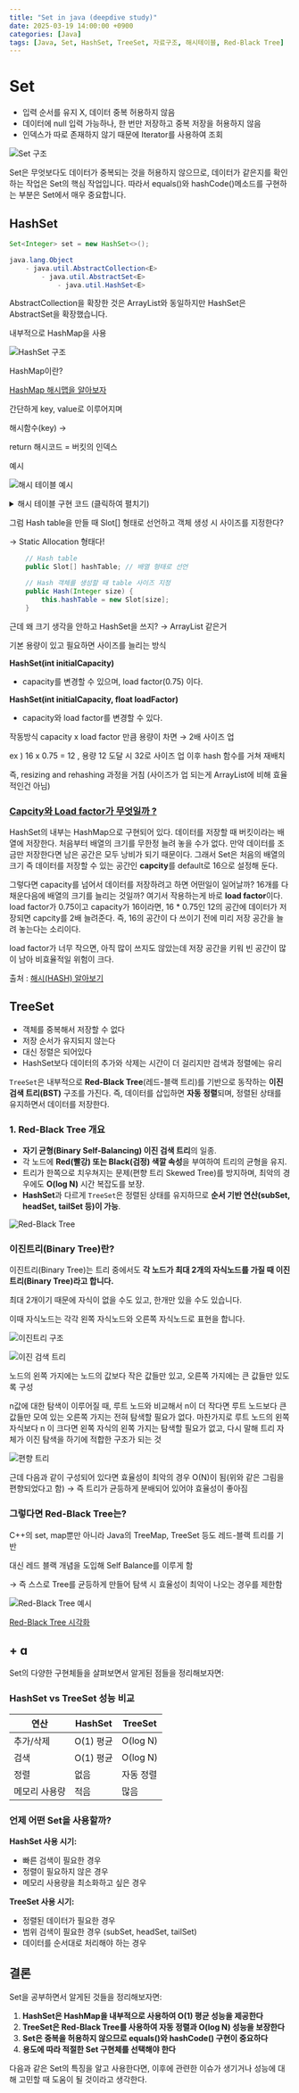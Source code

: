 ```yaml
---
title: "Set in java (deepdive study)"
date: 2025-03-19 14:00:00 +0900
categories: [Java]
tags: [Java, Set, HashSet, TreeSet, 자료구조, 해시테이블, Red-Black Tree]
---
```


# Set

- 입력 순서를 유지 X, 데이터 중복 허용하지 않음
- 데이터에 null 입력 가능하나, 한 번만 저장하고 중복 저장을 허용하지 않음
- 인덱스가 따로 존재하지 않기 때문에 Iterator를 사용하여 조회

![Set 구조](/assets/img/posts/2025-03-19-java-set-deepdive-study/set_1.png)

Set은 무엇보다도 데이터가 중복되는 것을 허용하지 않으므로, 데이터가 같은지를 확인하는 작업은 Set의 핵심 작업입니다. 따라서 equals()와 hashCode()메소드를 구현하는 부분은 Set에서 매우 중요합니다.

## HashSet

```java
Set<Integer> set = new HashSet<>();
```

```java
java.lang.Object
	- java.util.AbstractCollection<E>
    	- java.util.AbstractSet<E>
        	- java.util.HashSet<E>
```

AbstractCollection을 확장한 것은 ArrayList와 동일하지만 HashSet은 AbstractSet을 확장했습니다.

내부적으로 HashMap을 사용

![HashSet 구조](/assets/img/posts/2025-03-19-java-set-deepdive-study/set_2.png)

HashMap이란? 

[HashMap 해시맵을 알아보자](https://velog.io/@cchoijjinyoung/%EC%9E%90%EB%A3%8C%EA%B5%AC%EC%A1%B0-5-HashMap%ED%95%B4%EC%8B%9C%EB%A7%B5%EC%9D%84-%EC%95%8C%EC%95%84%EB%B3%B4%EC%9E%90)

간단하게 key, value로 이루어지며 

해시함수(key) →

return 해시코드 = 버킷의 인덱스

예시

![해시 테이블 예시](/assets/img/posts/2025-03-19-java-set-deepdive-study/set_3.png)

<details markdown=1>
<summary>해시 테이블 구현 코드 (클릭하여 펼치기)</summary>

```java
// 기본적인 해시 테이블 구현
public class Hash {

    // Hash table
    public Slot[] hashTable; // 배열 형태로 선언

    // Hash 객체를 생성할 때 table 사이즈 지정
    public Hash(Integer size) {
        this.hashTable = new Slot[size];
    }

    // Slot에는 value를 가짐
    public class Slot {

        String value;

        Slot(String value) {
            this.value = value;
        }
    }

    //Hash function
    public int hashFunction(String key) {
        return (int)(key.charAt(0)) % this.hashTable.length; // 나머지
    }

    // 입력 받은 key를 해시 함수로 인덱스화 하고, 해당 인덱스에 value 저장
   public boolean saveData(String key, String value) {

		// key는 해시 함수를 거쳐서 해시 값(해시, 해시 주소)을 반환 -> 여기선 배열의 index와 동일
        Integer address = this.hashFunction(key);

		if(this.hashTable[address] != null) { // 해당 주소에 이미 데이터가 있을 경우
        	this.hashTable[address].value = value;
        } else {
        	this.hashTable[address] = new Slot(value);
        }

        return true;
    }

	// key에 해당하는 값을 반환
    public String getData(String key) {

		// key는 해시 함수를 거쳐서 해시 값(해시, 해시 주소)을 반환
        Integer address = this.hashFunction(key);

        if(this.hashTable[address] != null) {
            return this.hashTable[address].value;
        } else {
            return null;
        }
   }
}
```

</details>

그럼 Hash table을 만들 때 Slot[] 형태로 선언하고 객체 생성 시 사이즈를 지정한다?

→ Static Allocation 형태다!

```java
    // Hash table
    public Slot[] hashTable; // 배열 형태로 선언

    // Hash 객체를 생성할 때 table 사이즈 지정
    public Hash(Integer size) {
        this.hashTable = new Slot[size];
    }
```

근데 왜 크기 생각을 안하고 HashSet을 쓰지? → ArrayList 같은거

기본 용량이 있고 필요하면 사이즈를 늘리는 방식

**HashSet(int initialCapacity)**

- capacity를 변경할 수 있으며, load factor(0.75) 이다.

**HashSet(int initialCapacity, float loadFactor)**

- capacity와 load factor를 변경할 수 있다.

작동방식 capacity x load factor 만큼 용량이 차면 → 2배 사이즈 업

ex ) 16 x 0.75 = 12 , 용량 12 도달 시 32로 사이즈 업 이후 hash 함수를 거쳐 재배치

즉, resizing and rehashing 과정을 거침 (사이즈가 업 되는게 ArrayList에 비해 효율적인건 아님)

### [**Capcity와 Load factor가 무엇일까 ?**](https://zerotoinfinite.tistory.com/4#Capcity%EC%99%80%20Load%20factor%EA%B0%80%20%EB%AC%B4%EC%97%87%EC%9D%BC%EA%B9%8C%20%3F-1)

HashSet의 내부는 HashMap으로 구현되어 있다. 데이터를 저장할 때 버킷이라는 배열에 저장한다. 처음부터 배열의 크기를 무한정 늘려 놓을 수가 없다. 만약 데이터를 조금만 저장한다면 남은 공간은 모두 낭비가 되기 때문이다. 그래서 Set은 처음의 배열의 크기 즉 데이터를 저장할 수 있는 공간인 **capcity**를 default로 16으로 설정해 둔다.

그렇다면 capacity를 넘어서 데이터를 저장하려고 하면 어떤일이 일어날까? 16개를 다 채운다음에 배열의 크기를 늘리는 것일까? 여기서 작용하는게 바로 **load factor**이다. load factor가 0.75이고 capacity가 16이라면, 16 * 0.75인 12의 공간에 데이터가 저장되면 capcity를 2배 늘려준다. 즉, 16의 공간이 다 쓰이기 전에 미리 저장 공간을 늘려 놓는다는 소리이다.

load factor가 너무 작으면, 아직 많이 쓰지도 않았는데 저장 공간을 키워 빈 공간이 많이 남아 비효율적일 위험이 크다.

출처 : [해시(HASH) 알아보기](https://kang-james.tistory.com/entry/%EC%9E%90%EB%A3%8C%EA%B5%AC%EC%A1%B0-%ED%95%B4%EC%8B%9CHASH-%EC%95%8C%EC%95%84%EB%B3%B4%EA%B8%B0)

## TreeSet

- 객체를 중복해서 저장할 수 없다
- 저장 순서가 유지되지 않는다
- 대신 정렬은 되어있다
- HashSet보다 데이터의 추가와 삭제는 시간이 더 걸리지만 검색과 정렬에는 유리

`TreeSet`은 내부적으로 **Red-Black Tree**(레드-블랙 트리)를 기반으로 동작하는 **이진 검색 트리(BST)** 구조를 가진다. 즉, 데이터를 삽입하면 **자동 정렬**되며, 정렬된 상태를 유지하면서 데이터를 저장한다.

### **1. Red-Black Tree 개요**

- **자기 균형(Binary Self-Balancing) 이진 검색 트리**의 일종.
- 각 노드에 **Red(빨강) 또는 Black(검정) 색깔 속성**을 부여하여 트리의 균형을 유지.
- 트리가 한쪽으로 치우쳐지는 문제(편향 트리 Skewed Tree)를 방지하며, 최악의 경우에도 **O(log N)** 시간 복잡도를 보장.
- **HashSet**과 다르게 `TreeSet`은 정렬된 상태를 유지하므로 **순서 기반 연산(subSet, headSet, tailSet 등)이 가능**.

![Red-Black Tree](/assets/img/posts/2025-03-19-java-set-deepdive-study/set_4.png)

### **이진트리(Binary Tree)란?**

이진트리(Binary Tree)는 트리 중에서도 **각 노드가 최대 2개의 자식노드를 가질 때 이진트리(Binary Tree)라고 합니다.**

최대 2개이기 때문에 자식이 없을 수도 있고, 한개만 있을 수도 있습니다.

이때 자식노드는 각각 왼쪽 자식노드와 오른쪽 자식노드로 표현을 합니다.

![이진트리 구조](/assets/img/posts/2025-03-19-java-set-deepdive-study/set_5.png)

![이진 검색 트리](/assets/img/posts/2025-03-19-java-set-deepdive-study/set_6.png)

노드의 왼쪽 가지에는 노드의 값보다 작은 값들만 있고, 오른쪽 가지에는 큰 값들만 있도록 구성

n값에 대한 탐색이 이루어질 때, 루트 노드와 비교해서 n이 더 작다면 루트 노드보다 큰 값들만 모여 있는 오른쪽 가지는 전혀 탐색할 필요가 없다. 마찬가지로 루트 노드의 왼쪽 자식보다 n 이 크다면 왼쪽 자식의 왼쪽 가지는 탐색할 필요가 없고, 다시 말해 트리 자체가 이진 탐색을 하기에 적합한 구조가 되는 것

![편향 트리](/assets/img/posts/2025-03-19-java-set-deepdive-study/set_7.png)

근데 다음과 같이 구성되어 있다면 효율성이 최악의 경우 O(N)이 됨(위와 같은 그림을 편향되었다고 함) 
→ 즉 트리가 균등하게 분배되어 있어야 효율성이 좋아짐 

### 그렇다면 Red-Black Tree는?

C++의 set, map뿐만 아니라 Java의 TreeMap, TreeSet 등도 레드-블랙 트리를 기반

대신 레드 블랙 개념을 도입해 Self Balance를 이루게 함 

→ 즉 스스로 Tree를 균등하게 만들어 탐색 시 효율성이 최악이 나오는 경우를 제한함

![Red-Black Tree 예시](/assets/img/posts/2025-03-19-java-set-deepdive-study/set_8.png)

[Red-Black Tree 시각화](https://www.youtube.com/watch?v=2MdsebfJOyM)

## + ɑ

Set의 다양한 구현체들을 살펴보면서 알게된 점들을 정리해보자면:

### HashSet vs TreeSet 성능 비교

| 연산 | HashSet | TreeSet |
|------|---------|---------|
| 추가/삭제 | O(1) 평균 | O(log N) |
| 검색 | O(1) 평균 | O(log N) |
| 정렬 | 없음 | 자동 정렬 |
| 메모리 사용량 | 적음 | 많음 |

### 언제 어떤 Set을 사용할까?

**HashSet 사용 시기:**
- 빠른 검색이 필요한 경우
- 정렬이 필요하지 않은 경우
- 메모리 사용량을 최소화하고 싶은 경우

**TreeSet 사용 시기:**
- 정렬된 데이터가 필요한 경우
- 범위 검색이 필요한 경우 (subSet, headSet, tailSet)
- 데이터를 순서대로 처리해야 하는 경우

## 결론

<!-- ![Set 비교](/assets/img/posts/2025-03-19-java-set-deepdive-study/set_9.png) -->

Set을 공부하면서 알게된 것들을 정리해보자면:

1. **HashSet은 HashMap을 내부적으로 사용하여 O(1) 평균 성능을 제공한다**
2. **TreeSet은 Red-Black Tree를 사용하여 자동 정렬과 O(log N) 성능을 보장한다**
3. **Set은 중복을 허용하지 않으므로 equals()와 hashCode() 구현이 중요하다**
4. **용도에 따라 적절한 Set 구현체를 선택해야 한다**

다음과 같은 Set의 특징을 알고 사용한다면, 이후에 관련한 이슈가 생기거나 성능에 대해 고민할 때 도움이 될 것이라고 생각한다.
